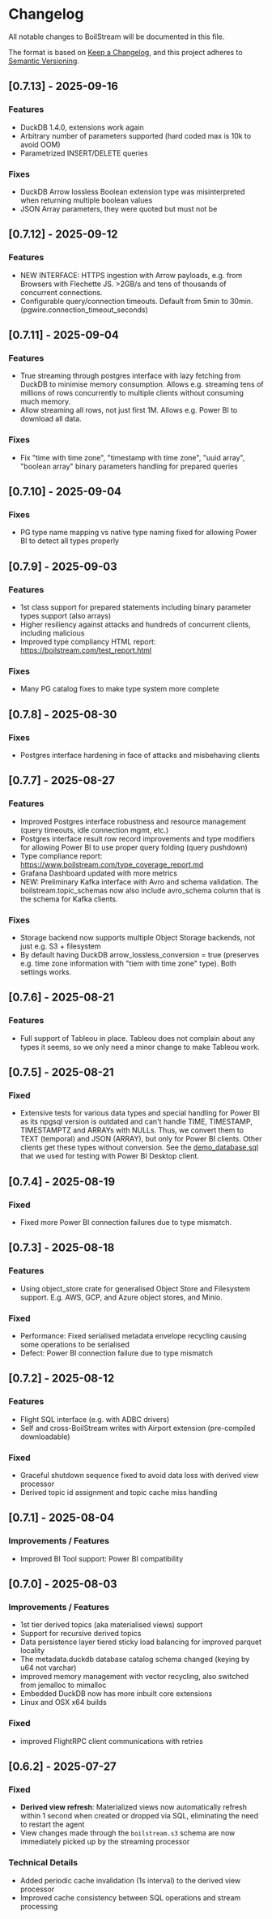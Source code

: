 # Changelog

All notable changes to BoilStream will be documented in this file.

The format is based on [Keep a Changelog](https://keepachangelog.com/en/1.0.0/),
and this project adheres to [Semantic Versioning](https://semver.org/spec/v2.0.0.html).

## [0.7.13] - 2025-09-16

### Features

- DuckDB 1.4.0, extensions work again
- Arbitrary number of parameters supported (hard coded max is 10k to avoid OOM)
- Parametrized INSERT/DELETE queries

### Fixes

- DuckDB Arrow lossless Boolean extension type was misinterpreted when returning multiple boolean values
- JSON Array parameters, they were quoted but must not be

## [0.7.12] - 2025-09-12

### Features

- NEW INTERFACE: HTTPS ingestion with Arrow payloads, e.g. from Browsers with Flechette JS. >2GB/s and tens of thousands of concurrent connections.
- Configurable query/connection timeouts. Default from 5min to 30min. (pgwire.connection_timeout_seconds)

## [0.7.11] - 2025-09-04

### Features

- True streaming through postgres interface with lazy fetching from DuckDB to minimise memory consumption. Allows e.g. streaming tens of millions of rows concurrently to multiple clients without consuming much memory.
- Allow streaming all rows, not just first 1M. Allows e.g. Power BI to download all data.

### Fixes

- Fix "time with time zone", "timestamp with time zone", "uuid array", "boolean array" binary parameters handling for prepared queries

## [0.7.10] - 2025-09-04

### Fixes

- PG type name mapping vs native type naming fixed for allowing Power BI to detect all types properly

## [0.7.9] - 2025-09-03

### Features

- 1st class support for prepared statements including binary parameter types support (also arrays)
- Higher resiliency against attacks and hundreds of concurrent clients, including malicious
- Improved type compliancy HTML report: https://boilstream.com/test_report.html

### Fixes

- Many PG catalog fixes to make type system more complete

## [0.7.8] - 2025-08-30

### Fixes

- Postgres interface hardening in face of attacks and misbehaving clients

## [0.7.7] - 2025-08-27

### Features

- Improved Postgres interface robustness and resource management (query timeouts, idle connection mgmt, etc.)
- Postgres interface result row record improvements and type modifiers for allowing Power BI to use proper query folding (query pushdown)
- Type compliance report: https://www.boilstream.com/type_coverage_report.md
- Grafana Dashboard updated with more metrics
- NEW: Preliminary Kafka interface with Avro and schema validation. The boilstream.topic_schemas now also include avro_schema column that is the schema for Kafka clients.

### Fixes

- Storage backend now supports multiple Object Storage backends, not just e.g. S3 + filesystem
- By default having DuckDB arrow_lossless_conversion = true (preserves e.g. time zone information with "tiem with time zone" type). Both settings works.

## [0.7.6] - 2025-08-21

### Features

- Full support of Tableou in place. Tableou does not complain about any types it seems, so we only need a minor change to make Tableou work.

## [0.7.5] - 2025-08-21

### Fixed

- Extensive tests for various data types and special handling for Power BI as its npgsql version is outdated and can't handle TIME, TIMESTAMP, TIMESTAMPTZ and ARRAYs with NULLs. Thus, we convert them to TEXT (temporal) and JSON (ARRAY), but only for Power BI clients. Other clients get these types without conversion. See the [demo_database.sql](demo_database.sql) that we used for testing with Power BI Desktop client.

## [0.7.4] - 2025-08-19

### Fixed

- Fixed more Power BI connection failures due to type mismatch.

## [0.7.3] - 2025-08-18

### Features

- Using object_store crate for generalised Object Store and Filesystem support. E.g. AWS, GCP, and Azure object stores, and Minio.

### Fixed

- Performance: Fixed serialised metadata envelope recycling causing some operations to be serialised
- Defect: Power BI connection failure due to type mismatch

## [0.7.2] - 2025-08-12

### Features

- Flight SQL interface (e.g. with ADBC drivers)
- Self and cross-BoilStream writes with Airport extension (pre-compiled downloadable)

### Fixed

- Graceful shutdown sequence fixed to avoid data loss with derived view processor
- Derived topic id assignment and topic cache miss handling

## [0.7.1] - 2025-08-04

### Improvements / Features

- Improved BI Tool support: Power BI compatibility

## [0.7.0] - 2025-08-03

### Improvements / Features

- 1st tier derived topics (aka materialised views) support
- Support for recursive derived topics
- Data persistence layer tiered sticky load balancing for improved parquet locality
- The metadata.duckdb database catalog schema changed (keying by u64 not varchar)
- improved memory management with vector recycling, also switched from jemalloc to mimalloc
- Embedded DuckDB now has more inbuilt core extensions
- Linux and OSX x64 builds

### Fixed

- improved FlightRPC client communications with retries

## [0.6.2] - 2025-07-27

### Fixed

- **Derived view refresh**: Materialized views now automatically refresh within 1 second when created or dropped via SQL, eliminating the need to restart the agent
- View changes made through the `boilstream.s3` schema are now immediately picked up by the streaming processor

### Technical Details

- Added periodic cache invalidation (1s interval) to the derived view processor
- Improved cache consistency between SQL operations and stream processing

